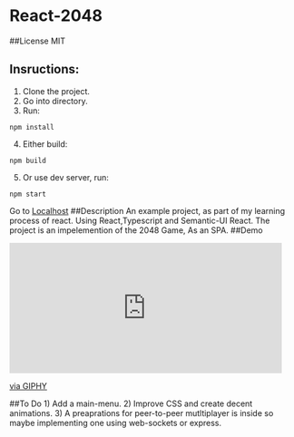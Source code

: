 # React-2048
##License 
MIT
## Insructions:
1) Clone the project.
2) Go into directory.
3) Run:
```
npm install
```
4) Either build:
```
npm build
```
5) Or use dev server, run:
```
npm start
```
Go to [Localhost](https://172.0.0.1)
##Description
An example project, as part of my learning process of react. Using React,Typescript and Semantic-UI React.
The project is an impelemention of the 2048 Game, As an SPA.
##Demo
<iframe src="https://giphy.com/embed/jSVMBI1AF5jGi9Ofo9" width="480" height="230" frameBorder="0" class="giphy-embed" allowFullScreen></iframe><p><a href="https://giphy.com/gifs/react-example-eladch-jSVMBI1AF5jGi9Ofo9">via GIPHY</a></p>
##To Do
1) Add a main-menu.
2) Improve CSS and create decent animations.
3) A preaprations for peer-to-peer mutltiplayer is inside so maybe implementing one using web-sockets or express.
